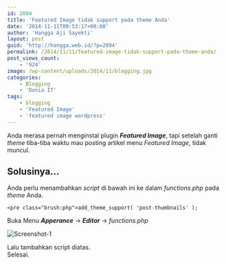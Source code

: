 ```yaml
---
id: 2094
title: 'Featured Image tidak support pada theme Anda'
date: '2014-11-11T09:53:17+00:00'
author: 'Hangga Aji Sayekti'
layout: post
guid: 'http://hangga.web.id/?p=2094'
permalink: /2014/11/11/featured-image-tidak-support-pada-theme-anda/
post_views_count:
    - '924'
image: /wp-content/uploads/2014/11/blogging.jpg
categories:
    - Blogging
    - 'Dunia IT'
tags:
    - blogging
    - 'Featured Image'
    - 'featured image wordpress'
---
```


Anda merasa pernah menginstal plugin ***Featured Image***, tapi setelah ganti *theme* tiba-tiba waktu mau posting artikel menu *Featured Image,* tidak muncul.

## Solusinya…

Anda perlu menambahkan *script* di bawah ini ke dalam *functions.php* pada *theme* Anda.

```
<pre class="brush:php">add_theme_support( 'post-thumbnails' );
```

Buka Menu ***Apperance*** -&gt; ***Editor*** -&gt; *functions.php*

![Screenshot-1](http://hangga.web.id/wp-content/uploads/2014/11/Screenshot-1.png)

Lalu tambahkan script diatas.  
Selesai.